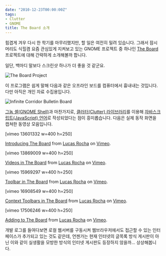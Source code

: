 ```yaml
---
date: "2010-12-23T00:00:00Z"
tags:
- Clutter
- GNOME
title: The Board 소개
---
```


힘겹게 겨우 다시 한 학기를 마무리했지만, 할 일은 여전히 밀려 있습니다. 그래서 잠시 머리도 식힐겸 요즘 관심있게 지켜보고 있는 GNOME 프로젝트 중 하나인 [The Board](http://live.gnome.org/TheBoardProject) 프로젝트에 대해 간략하게 소개해볼까 합니다.

일단, 백마디 말보다 스크린샷 하나가 더 좋을 것 같군요.

![](/figures/TheBoardProject?action=AttachFile&do=get&target=the-board.jpg "The Board Project")

이 프로그램은 쉽게 말해 다음과 같은 오프라인 보드를 컴퓨터에서 흉내내는 것입니다. 다만 아직은 개인 자료 수집용입니다.

![](/figures/Infinite-corridor-bboard.jpeg "Infinite Corridor Bulletin Board")

[그놈 셸(GNOME Shell)](http://live.gnome.org/GnomeShell)과 마찬가지로, [클러터(Clutter) 라이브러리](http://www.clutter-project.org/)를 이용해 [자바스크립트(JavaScript) 언어](http://live.gnome.org/Gjs)로 작성되었다는 점이 흥미롭습니다. 다음은 실제 동작 화면을 캡쳐한 동영상 모음입니다.

[vimeo 13601332 w=400 h=250]

[Introducing The Board](http://vimeo.com/13601332) from [Lucas Rocha](http://vimeo.com/lucasrocha) on [Vimeo](http://vimeo.com).

[vimeo 13869009 w=400 h=250]

[Videos in The Board](http://vimeo.com/13869009) from [Lucas Rocha](http://vimeo.com/lucasrocha) on [Vimeo](http://vimeo.com).

[vimeo 15969297 w=400 h=250]

[Toolbar in The Board](http://vimeo.com/15969297) from [Lucas Rocha](http://vimeo.com/lucasrocha) on [Vimeo](http://vimeo.com).

[vimeo 16908549 w=400 h=250]

[Context Toolbars in The Board](http://vimeo.com/16908549) from [Lucas Rocha](http://vimeo.com/lucasrocha) on [Vimeo](http://vimeo.com).

[vimeo 17506246 w=400 h=250]

[Adding to The Board](http://vimeo.com/17506246) from [Lucas Rocha](http://vimeo.com/lucasrocha) on [Vimeo](http://vimeo.com).

개발 로그를 들여다보면 로컬 웹서버를 구동시켜 웹브라우저에서도 접근할 수 있는 인터페이스가 추가되고 있는 것도 같은데, 언젠가는 현재 인터넷의 글목록 방식 게시판이 아닌 이와 같이 실생활을 모방한 방식의 인터넷 게시판도 등장하지 않을까... 상상해봅니다.

